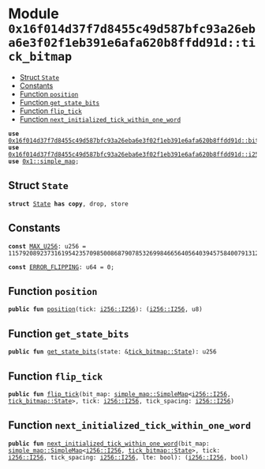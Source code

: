 
<a id="0x16f014d37f7d8455c49d587bfc93a26eba6e3f02f1eb391e6afa620b8ffdd91d_tick_bitmap"></a>

# Module `0x16f014d37f7d8455c49d587bfc93a26eba6e3f02f1eb391e6afa620b8ffdd91d::tick_bitmap`



-  [Struct `State`](#0x16f014d37f7d8455c49d587bfc93a26eba6e3f02f1eb391e6afa620b8ffdd91d_tick_bitmap_State)
-  [Constants](#@Constants_0)
-  [Function `position`](#0x16f014d37f7d8455c49d587bfc93a26eba6e3f02f1eb391e6afa620b8ffdd91d_tick_bitmap_position)
-  [Function `get_state_bits`](#0x16f014d37f7d8455c49d587bfc93a26eba6e3f02f1eb391e6afa620b8ffdd91d_tick_bitmap_get_state_bits)
-  [Function `flip_tick`](#0x16f014d37f7d8455c49d587bfc93a26eba6e3f02f1eb391e6afa620b8ffdd91d_tick_bitmap_flip_tick)
-  [Function `next_initialized_tick_within_one_word`](#0x16f014d37f7d8455c49d587bfc93a26eba6e3f02f1eb391e6afa620b8ffdd91d_tick_bitmap_next_initialized_tick_within_one_word)


<pre><code><b>use</b> <a href="bitmath.md#0x16f014d37f7d8455c49d587bfc93a26eba6e3f02f1eb391e6afa620b8ffdd91d_bitmath">0x16f014d37f7d8455c49d587bfc93a26eba6e3f02f1eb391e6afa620b8ffdd91d::bitmath</a>;
<b>use</b> <a href="i256.md#0x16f014d37f7d8455c49d587bfc93a26eba6e3f02f1eb391e6afa620b8ffdd91d_i256">0x16f014d37f7d8455c49d587bfc93a26eba6e3f02f1eb391e6afa620b8ffdd91d::i256</a>;
<b>use</b> <a href="">0x1::simple_map</a>;
</code></pre>



<a id="0x16f014d37f7d8455c49d587bfc93a26eba6e3f02f1eb391e6afa620b8ffdd91d_tick_bitmap_State"></a>

## Struct `State`



<pre><code><b>struct</b> <a href="tick_bitmap.md#0x16f014d37f7d8455c49d587bfc93a26eba6e3f02f1eb391e6afa620b8ffdd91d_tick_bitmap_State">State</a> <b>has</b> <b>copy</b>, drop, store
</code></pre>



<a id="@Constants_0"></a>

## Constants


<a id="0x16f014d37f7d8455c49d587bfc93a26eba6e3f02f1eb391e6afa620b8ffdd91d_tick_bitmap_MAX_U256"></a>



<pre><code><b>const</b> <a href="tick_bitmap.md#0x16f014d37f7d8455c49d587bfc93a26eba6e3f02f1eb391e6afa620b8ffdd91d_tick_bitmap_MAX_U256">MAX_U256</a>: u256 = 115792089237316195423570985008687907853269984665640564039457584007913129639935;
</code></pre>



<a id="0x16f014d37f7d8455c49d587bfc93a26eba6e3f02f1eb391e6afa620b8ffdd91d_tick_bitmap_ERROR_FLIPPING"></a>



<pre><code><b>const</b> <a href="tick_bitmap.md#0x16f014d37f7d8455c49d587bfc93a26eba6e3f02f1eb391e6afa620b8ffdd91d_tick_bitmap_ERROR_FLIPPING">ERROR_FLIPPING</a>: u64 = 0;
</code></pre>



<a id="0x16f014d37f7d8455c49d587bfc93a26eba6e3f02f1eb391e6afa620b8ffdd91d_tick_bitmap_position"></a>

## Function `position`



<pre><code><b>public</b> <b>fun</b> <a href="tick_bitmap.md#0x16f014d37f7d8455c49d587bfc93a26eba6e3f02f1eb391e6afa620b8ffdd91d_tick_bitmap_position">position</a>(tick: <a href="i256.md#0x16f014d37f7d8455c49d587bfc93a26eba6e3f02f1eb391e6afa620b8ffdd91d_i256_I256">i256::I256</a>): (<a href="i256.md#0x16f014d37f7d8455c49d587bfc93a26eba6e3f02f1eb391e6afa620b8ffdd91d_i256_I256">i256::I256</a>, u8)
</code></pre>



<a id="0x16f014d37f7d8455c49d587bfc93a26eba6e3f02f1eb391e6afa620b8ffdd91d_tick_bitmap_get_state_bits"></a>

## Function `get_state_bits`



<pre><code><b>public</b> <b>fun</b> <a href="tick_bitmap.md#0x16f014d37f7d8455c49d587bfc93a26eba6e3f02f1eb391e6afa620b8ffdd91d_tick_bitmap_get_state_bits">get_state_bits</a>(state: &<a href="tick_bitmap.md#0x16f014d37f7d8455c49d587bfc93a26eba6e3f02f1eb391e6afa620b8ffdd91d_tick_bitmap_State">tick_bitmap::State</a>): u256
</code></pre>



<a id="0x16f014d37f7d8455c49d587bfc93a26eba6e3f02f1eb391e6afa620b8ffdd91d_tick_bitmap_flip_tick"></a>

## Function `flip_tick`



<pre><code><b>public</b> <b>fun</b> <a href="tick_bitmap.md#0x16f014d37f7d8455c49d587bfc93a26eba6e3f02f1eb391e6afa620b8ffdd91d_tick_bitmap_flip_tick">flip_tick</a>(bit_map: <a href="_SimpleMap">simple_map::SimpleMap</a>&lt;<a href="i256.md#0x16f014d37f7d8455c49d587bfc93a26eba6e3f02f1eb391e6afa620b8ffdd91d_i256_I256">i256::I256</a>, <a href="tick_bitmap.md#0x16f014d37f7d8455c49d587bfc93a26eba6e3f02f1eb391e6afa620b8ffdd91d_tick_bitmap_State">tick_bitmap::State</a>&gt;, tick: <a href="i256.md#0x16f014d37f7d8455c49d587bfc93a26eba6e3f02f1eb391e6afa620b8ffdd91d_i256_I256">i256::I256</a>, tick_spacing: <a href="i256.md#0x16f014d37f7d8455c49d587bfc93a26eba6e3f02f1eb391e6afa620b8ffdd91d_i256_I256">i256::I256</a>)
</code></pre>



<a id="0x16f014d37f7d8455c49d587bfc93a26eba6e3f02f1eb391e6afa620b8ffdd91d_tick_bitmap_next_initialized_tick_within_one_word"></a>

## Function `next_initialized_tick_within_one_word`



<pre><code><b>public</b> <b>fun</b> <a href="tick_bitmap.md#0x16f014d37f7d8455c49d587bfc93a26eba6e3f02f1eb391e6afa620b8ffdd91d_tick_bitmap_next_initialized_tick_within_one_word">next_initialized_tick_within_one_word</a>(bit_map: <a href="_SimpleMap">simple_map::SimpleMap</a>&lt;<a href="i256.md#0x16f014d37f7d8455c49d587bfc93a26eba6e3f02f1eb391e6afa620b8ffdd91d_i256_I256">i256::I256</a>, <a href="tick_bitmap.md#0x16f014d37f7d8455c49d587bfc93a26eba6e3f02f1eb391e6afa620b8ffdd91d_tick_bitmap_State">tick_bitmap::State</a>&gt;, tick: <a href="i256.md#0x16f014d37f7d8455c49d587bfc93a26eba6e3f02f1eb391e6afa620b8ffdd91d_i256_I256">i256::I256</a>, tick_spacing: <a href="i256.md#0x16f014d37f7d8455c49d587bfc93a26eba6e3f02f1eb391e6afa620b8ffdd91d_i256_I256">i256::I256</a>, lte: bool): (<a href="i256.md#0x16f014d37f7d8455c49d587bfc93a26eba6e3f02f1eb391e6afa620b8ffdd91d_i256_I256">i256::I256</a>, bool)
</code></pre>
